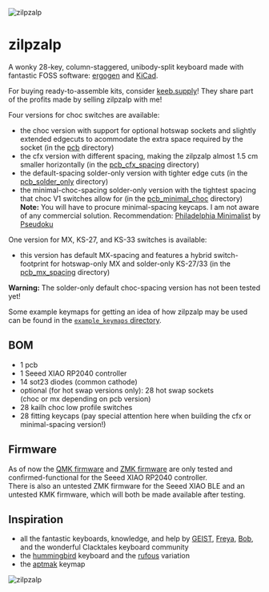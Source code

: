![zilpzalp](https://github.com/kilipan/zilpzalp/blob/main/img/zilpzalp_photo.jpg?raw=true)

# zilpzalp
A wonky 28-key, column-staggered, unibody-split keyboard made with fantastic FOSS software: [ergogen](https://github.com/ergogen/ergogen) and [KiCad](https://www.kicad.org/).

For buying ready-to-assemble kits, consider [keeb.supply](https://keeb.supply/products/zilpzalp)! They share part of the profits made by selling zilpzalp with me!

Four versions for choc switches are available:
- the choc version with support for optional hotswap sockets and slightly extended edgecuts to acommodate the extra space required by the socket (in the [pcb](https://github.com/kilipan/zilpzalp/tree/main/pcb) directory)
- the cfx version with different spacing, making the zilpzalp almost 1.5 cm smaller horizontally (in the [pcb_cfx_spacing](https://github.com/kilipan/zilpzalp/tree/main/pcb_cfx_spacing) directory)
- the default-spacing solder-only version with tighter edge cuts (in the [pcb_solder_only](https://github.com/kilipan/zilpzalp/tree/main/pcb_solder_only) directory)
- the minimal-choc-spacing solder-only version with the tightest spacing that choc V1 switches allow for (in the [pcb_minimal_choc](https://github.com/kilipan/zilpzalp/tree/main/pcb_minimal_choc) directory)  
  **Note:** You will have to procure minimal-spacing keycaps. I am not aware of any commercial solution. Recommendation: [Philadelphia Minimalist](https://github.com/pseudoku/PseudoMakeMeKeyCapProfiles/blob/master/Philadelphia_Minimalist.scad) by [Pseudoku](https://github.com/pseudoku)

One version for MX, KS-27, and KS-33 switches is available:
- this version has default MX-spacing and features a hybrid switch-footprint for hotswap-only MX and solder-only KS-27/33 (in the [pcb_mx_spacing](https://github.com/kilipan/zilpzalp/tree/main/pcb_mx_spacing) directory)


**Warning:** The solder-only default choc-spacing version has not been tested yet!

Some example keymaps for getting an idea of how zilpzalp may be used can be found in the [`example_keymaps` directory](https://github.com/kilipan/zilpzalp/tree/main/example_keymaps).

## BOM
- 1 pcb
- 1 Seeed XIAO RP2040 controller
- 14 sot23 diodes (common cathode)
- optional (for hot swap versions only): 28 hot swap sockets  
  (choc or mx depending on pcb version)
- 28 kailh choc low profile switches
- 28 fitting keycaps (pay special attention here when building the cfx or minimal-spacing version!)

## Firmware
As of now the [QMK firmware](https://github.com/kilipan/qmk-config-zilpzalp) and [ZMK firmware](https://github.com/kilipan/zmk-config-zilpzalp) are only tested and confirmed-functional for the Seeed XIAO RP2040 controller.  
There is also an untested ZMK firmware for the Seeed XIAO BLE and an untested KMK firmware, which will both be made available after testing.

## Inspiration
- all the fantastic keyboards, knowledge, and help by [GEIST](https://github.com/GEIGEIGEIST/), [Freya](https://linktr.ee/freya_irl), [Bob](https://github.com/GroooveBob), and the wonderful Clacktales keyboard community
- the [hummingbird](https://github.com/PJE66/hummingbird) keyboard and the [rufous](https://github.com/jcmkk3/trochilidae#rufous) variation
- the [aptmak](https://github.com/apsu/aptmak) keymap

<p align="center">

![zilpzalp](https://github.com/kilipan/zilpzalp/blob/main/img/zilpzalp.png?raw=true)

</p>
